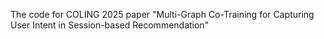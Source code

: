 The code for COLING 2025 paper "Multi-Graph Co-Training for Capturing User Intent in Session-based Recommendation"
